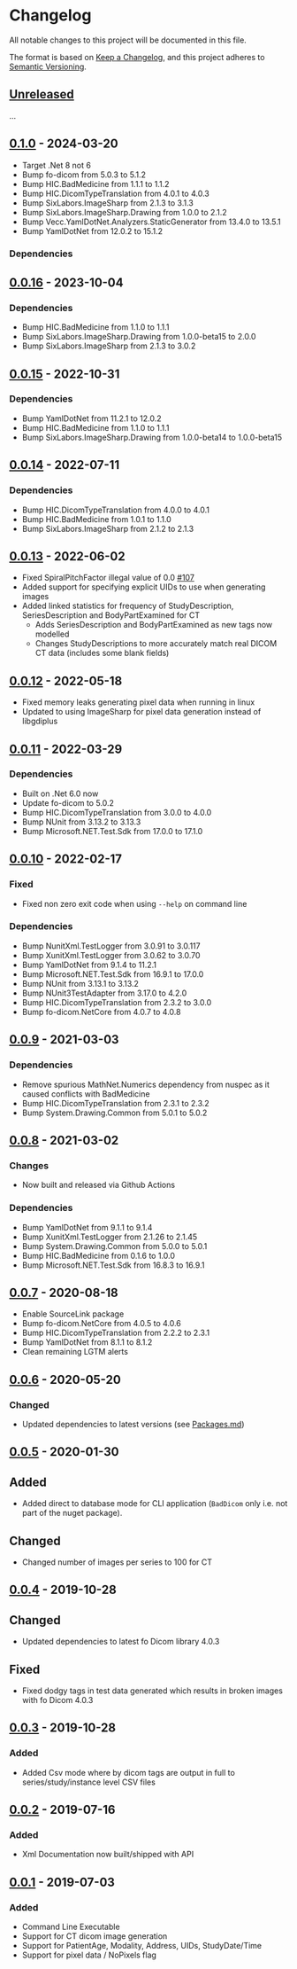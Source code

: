 # Changelog
All notable changes to this project will be documented in this file.

The format is based on [Keep a Changelog](https://keepachangelog.com/en/1.0.0/),
and this project adheres to [Semantic Versioning](https://semver.org/spec/v2.0.0.html).


## [Unreleased]

...

## [0.1.0] - 2024-03-20

* Target .Net 8 not 6
* Bump fo-dicom from 5.0.3 to 5.1.2
* Bump HIC.BadMedicine from 1.1.1 to 1.1.2
* Bump HIC.DicomTypeTranslation from 4.0.1 to 4.0.3
* Bump SixLabors.ImageSharp from 2.1.3 to 3.1.3
* Bump SixLabors.ImageSharp.Drawing from 1.0.0 to 2.1.2
* Bump Vecc.YamlDotNet.Analyzers.StaticGenerator from 13.4.0 to 13.5.1
* Bump YamlDotNet from 12.0.2 to 15.1.2

### Dependencies

## [0.0.16] - 2023-10-04

### Dependencies

- Bump HIC.BadMedicine from 1.1.0 to 1.1.1
- Bump SixLabors.ImageSharp.Drawing from 1.0.0-beta15 to 2.0.0
- Bump SixLabors.ImageSharp from 2.1.3 to 3.0.2

## [0.0.15] - 2022-10-31

### Dependencies

- Bump YamlDotNet from 11.2.1 to 12.0.2
- Bump HIC.BadMedicine from 1.1.0 to 1.1.1
- Bump SixLabors.ImageSharp.Drawing from 1.0.0-beta14 to 1.0.0-beta15

## [0.0.14] - 2022-07-11

### Dependencies

- Bump HIC.DicomTypeTranslation from 4.0.0 to 4.0.1
- Bump HIC.BadMedicine from 1.0.1 to 1.1.0
- Bump SixLabors.ImageSharp from 2.1.2 to 2.1.3

## [0.0.13] - 2022-06-02

- Fixed SpiralPitchFactor illegal value of 0.0 [#107](https://github.com/SMI/BadMedicine.Dicom/issues/107)
- Added support for specifying explicit UIDs to use when generating images
- Added linked statistics for frequency of StudyDescription, SeriesDescription and BodyPartExamined for CT
  - Adds SeriesDescription and BodyPartExamined as new tags now modelled
  - Changes StudyDescriptions to more accurately match real DICOM CT data (includes some blank fields)

## [0.0.12] - 2022-05-18

- Fixed memory leaks generating pixel data when running in linux
- Updated to using ImageSharp for pixel data generation instead of libgdiplus

## [0.0.11] - 2022-03-29

### Dependencies

- Built on .Net 6.0 now
- Update fo-dicom to 5.0.2
- Bump HIC.DicomTypeTranslation from 3.0.0 to 4.0.0 
- Bump NUnit from 3.13.2 to 3.13.3
- Bump Microsoft.NET.Test.Sdk from 17.0.0 to 17.1.0


## [0.0.10] - 2022-02-17

### Fixed

- Fixed non zero exit code when using `--help` on command line

### Dependencies

- Bump NunitXml.TestLogger from 3.0.91 to 3.0.117
- Bump XunitXml.TestLogger from 3.0.62 to 3.0.70
- Bump YamlDotNet from 9.1.4 to 11.2.1
- Bump Microsoft.NET.Test.Sdk from 16.9.1 to 17.0.0
- Bump NUnit from 3.13.1 to 3.13.2
- Bump NUnit3TestAdapter from 3.17.0 to 4.2.0
- Bump HIC.DicomTypeTranslation from 2.3.2 to 3.0.0 
- Bump fo-dicom.NetCore from 4.0.7 to 4.0.8

## [0.0.9] - 2021-03-03

### Dependencies

- Remove spurious MathNet.Numerics dependency from nuspec as it caused conflicts with BadMedicine
- Bump HIC.DicomTypeTranslation from 2.3.1 to 2.3.2
- Bump System.Drawing.Common from 5.0.1 to 5.0.2

## [0.0.8] - 2021-03-02

### Changes

- Now built and released via Github Actions

### Dependencies

- Bump YamlDotNet from 9.1.1 to 9.1.4
- Bump XunitXml.TestLogger from 2.1.26 to 2.1.45
- Bump System.Drawing.Common from 5.0.0 to 5.0.1
- Bump HIC.BadMedicine from 0.1.6 to 1.0.0
- Bump Microsoft.NET.Test.Sdk from 16.8.3 to 16.9.1

## [0.0.7] - 2020-08-18

- Enable SourceLink package
- Bump fo-dicom.NetCore from 4.0.5 to 4.0.6
- Bump HIC.DicomTypeTranslation from 2.2.2 to 2.3.1
- Bump YamlDotNet from 8.1.1 to 8.1.2
- Clean remaining LGTM alerts

## [0.0.6] - 2020-05-20

### Changed

- Updated dependencies to latest versions (see [Packages.md](./Packages.md))


## [0.0.5] - 2020-01-30

## Added

- Added direct to database mode for CLI application (`BadDicom` only i.e. not part of the nuget package).

## Changed

- Changed number of images per series to 100 for CT

## [0.0.4] - 2019-10-28

## Changed

- Updated dependencies to latest fo Dicom library 4.0.3

## Fixed

- Fixed dodgy tags in test data generated which results in broken images with fo Dicom 4.0.3

## [0.0.3] - 2019-10-28

### Added 

 - Added Csv mode where by dicom tags are output in full to series/study/instance level CSV files

## [0.0.2] - 2019-07-16

### Added 
 
- Xml Documentation now built/shipped with API

## [0.0.1] - 2019-07-03

### Added 

- Command Line Executable
- Support for CT dicom image generation
- Support for PatientAge, Modality, Address, UIDs, StudyDate/Time
- Support for pixel data / NoPixels flag

[Unreleased]: https://github.com/SMI/BadMedicine.Dicom/compare/v0.1.0...develop
[0.1.0]: https://github.com/SMI/BadMedicine.Dicom/compare/v0.0.16...v0.1.0
[0.0.16]: https://github.com/SMI/BadMedicine.Dicom/compare/v0.0.15...v0.0.16
[0.0.15]: https://github.com/SMI/BadMedicine.Dicom/compare/v0.0.14...v0.0.15
[0.0.14]: https://github.com/SMI/BadMedicine.Dicom/compare/v0.0.13...v0.0.14
[0.0.13]: https://github.com/SMI/BadMedicine.Dicom/compare/v0.0.12...v0.0.13
[0.0.12]: https://github.com/SMI/BadMedicine.Dicom/compare/v0.0.11...v0.0.12
[0.0.11]: https://github.com/SMI/BadMedicine.Dicom/compare/v0.0.10...v0.0.11
[0.0.10]: https://github.com/SMI/BadMedicine.Dicom/compare/v0.0.9...v0.0.10
[0.0.9]: https://github.com/SMI/BadMedicine.Dicom/compare/v0.0.8...v0.0.9
[0.0.8]: https://github.com/SMI/BadMedicine.Dicom/compare/v0.0.7...v0.0.8
[0.0.7]: https://github.com/SMI/BadMedicine.Dicom/compare/v0.0.6...v0.0.7
[0.0.6]: https://github.com/SMI/BadMedicine.Dicom/compare/v0.0.5...v0.0.6
[0.0.5]: https://github.com/SMI/BadMedicine.Dicom/compare/v0.0.4...v0.0.5
[0.0.4]: https://github.com/SMI/BadMedicine.Dicom/compare/v0.0.3...v0.0.4
[0.0.3]: https://github.com/SMI/BadMedicine.Dicom/compare/5517d7e29aaf3742e91b86288b85f692a063dba4...v0.0.3
[0.0.2]: https://github.com/SMI/BadMedicine.Dicom/compare/v0.0.1...5517d7e29aaf3742e91b86288b85f692a063dba4
[0.0.1]: https://github.com/SMI/BadMedicine.Dicom/compare/bdea963df0337e47434c3e72bde7a16a111b99a8...v0.0.1

